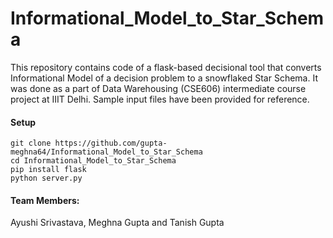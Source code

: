 # Informational_Model_to_Star_Schema
This repository contains code of a flask-based decisional tool that converts Informational Model of a decision problem to a snowflaked Star Schema. It was done as a part of Data Warehousing (CSE606) intermediate course project at IIIT Delhi. Sample input files have been provided for reference.
#### Setup
`git clone https://github.com/gupta-meghna64/Informational_Model_to_Star_Schema`
<br>
`cd Informational_Model_to_Star_Schema`
<br>
`pip install flask`
<br>
`python server.py`

#### Team Members:
Ayushi Srivastava, Meghna Gupta and Tanish Gupta
